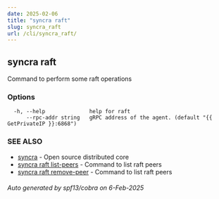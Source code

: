 ```yaml
---
date: 2025-02-06
title: "syncra raft"
slug: syncra_raft
url: /cli/syncra_raft/
---
```

## syncra raft

Command to perform some raft operations

### Options

```
  -h, --help              help for raft
      --rpc-addr string   gRPC address of the agent. (default "{{ GetPrivateIP }}:6868")
```

### SEE ALSO

* [syncra](/cli/syncra/)	 - Open source distributed core
* [syncra raft list-peers](/cli/syncra_raft_list-peers/)	 - Command to list raft peers
* [syncra raft remove-peer](/cli/syncra_raft_remove-peer/)	 - Command to list raft peers

###### Auto generated by spf13/cobra on 6-Feb-2025
